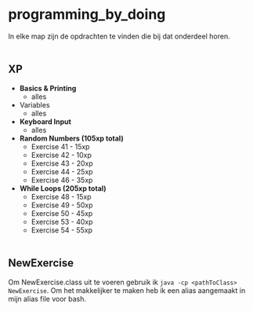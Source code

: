 # programming_by_doing

In elke map zijn de opdrachten te vinden die bij dat onderdeel horen.
<br><br>
## XP
  * **Basics & Printing**
    * alles
  * Variables
    * alles
  * **Keyboard Input**
    * alles
  * **Random Numbers (105xp total)**
    * Exercise 41 - 15xp
    * Exercise 42 - 10xp
    * Exercise 43 - 20xp
    * Exercise 44 - 25xp
    * Exercise 46 - 35xp
  * **While Loops (205xp total)**
    * Exercise 48 - 15xp
    * Exercise 49 - 50xp
    * Exercise 50 - 45xp
    * Exercise 53 - 40xp
    * Exercise 54 - 55xp
<br><br>
## NewExercise
Om NewExercise.class uit te voeren gebruik ik `java -cp <pathToClass> NewExercise`. Om het makkelijker te maken heb ik een alias aangemaakt in mijn alias file voor bash.
